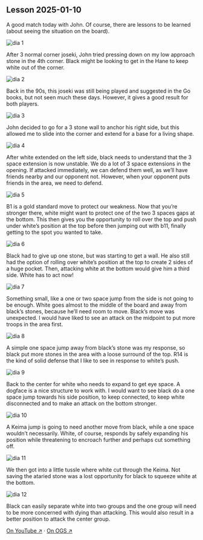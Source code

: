 
## Lesson 2025-01-10

A good match today with John.  Of course, there are lessons to be learned (about seeing the situation on the board).

![dia 1](images/l20250110/igo1.jpg)

After 3 normal corner joseki, John tried pressing down on my low approach stone in the 4th corner.  Black might be looking to get in the Hane to keep white out of the corner.

![dia 2](images/l20250110/igo2.jpg)

Back in the 90s, this joseki was still being played and suggested in the Go books, but not seen much these days.  However, it gives a good result for both players.

![dia 3](images/l20250110/igo3.jpg)

John decided to go for a 3 stone wall to anchor his right side, but this allowed me to slide into the corner and extend for a base for a living shape.

![dia 4](images/l20250110/igo4.jpg)

After white extended on the left side, black needs to understand that the 3 space extension is now unstable.  We do a lot of 3 space extensions in the opening.  If attacked immediately, we can defend them well, as we’ll have friends nearby and our opponent not.  However, when your opponent puts friends in the area, we need to defend.

![dia 5](images/l20250110/igo5.jpg)

B1 is a gold standard move to protect our weakness.  Now that you’re stronger there, white might want to protect one of the two 3 spaces gaps at the bottom.  This then gives you the opportunity to roll over the top and push under white’s position at the top before then jumping out with b11, finally getting to the spot you wanted to take.

![dia 6](images/l20250110/igo6.jpg)

Black had to give up one stone, but was starting to get a wall.  He also still had the option of rolling over white’s position at the top to create 2 sides of a huge pocket.  Then, attacking white at the bottom would give him a third side.  White has to act now!

![dia 7](images/l20250110/igo7.jpg)

Something small, like a one or two space jump from the side is not going to be enough.  White goes almost to the middle of the board and away from black’s stones, because he’ll need room to move.  Black’s move was unexpected.  I would have liked to see an attack on the midpoint to put more troops in the area first.

![dia 8](images/l20250110/igo8.jpg)

A simple one space jump away from black’s stone was my response, so black put more stones in the area with a loose surround of the top.  R14 is the kind of solid defense that I like to see in response to white’s push.

![dia 9](images/l20250110/igo9.jpg)

Back to the center for white who needs to expand to get eye space.  A dogface is a nice structure to work with.  I would want to see black do a one space jump towards his side position, to keep connected, to keep white disconnected and to make an attack on the bottom stronger.

![dia 10](images/l20250110/igo10.jpg)

A Keima jump is going to need another move from black, while a one space wouldn’t necessarily.  White, of course, responds by safely expanding his position while threatening to encroach further and perhaps cut something off.

![dia 11](images/l20250110/igo11.jpg)

We then got into a little tussle where white cut through the Keima.  Not saving the ataried stone was a lost opportunity for black to squeeze white at the bottom.

![dia 12](images/l20250110/igo12.jpg)

Black can easily separate white into two groups and the one group will need to be more concerned with dying than attacking.  This would also result in a better position to attack the center group.


[On YouTube ↗](https://www.youtube.com/watch?v=6_WTQyvyr_A) · [On OGS ↗](https://online-go.com/game/71233223)

